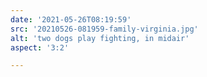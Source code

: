 ```yaml
---
date: '2021-05-26T08:19:59'
src: '20210526-081959-family-virginia.jpg'
alt: 'two dogs play fighting, in midair'
aspect: '3:2'

---
```

